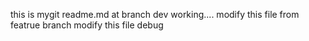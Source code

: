 this is mygit  readme.md
at branch dev  working....
modify this file  from  featrue branch
modify this file  debug
